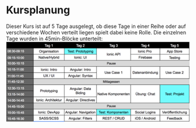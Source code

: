 # Kursplanung

Dieser Kurs ist auf 5 Tage ausgelegt, ob diese Tage in einer Reihe oder auf verschiedene Wochen verteilt liegen spielt dabei keine Rolle. Die einzelnen Tage wurden in 45min-Blöcke unterteilt:  
![](.gitbook/assets/zeitplan_m335_v4.png)

